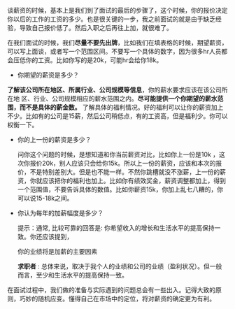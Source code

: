 谈薪资的时候，基本上是我们到了面试的最后的步骤了，这个时候，你的报价决定你以后的工作的工资的多少。也是很关键的一步，我之前面试的就是由于缺乏经验，导致自己报价低了。然后入职之后再往上加，就很难了。



在我们面试的时候，我们**尽量不要先出牌**，比如我们在填表格的时候，期望薪资， 可以写上面谈，或者写一个范围区间。不要写一个具体的数字，因为很多hr人员都会压低你的工资。比如你写的是20k，可能hr会给你18k。

- 你期望的薪资是多少？

**了解该公司所在地区、所属行业、公司规模等信息**，你的薪水要求应该在该公司所在地 区、行业、公司规模相应的薪水范围之内。**尽可能提供一个你期望的薪水范围，而不是具体的薪金数。** 了解具体的福利情况。好的福利可以让你的薪资加上不少。比如有的公司是15薪，然后公司稍低点，有的工资高，但是福利少。你可以权衡一下。



- 你的上一份的薪资是多少？

  问你这个问题的时候，是想知道和你当前薪资对比，比如你上一份是10k ，这次你报价20k，别人应该只会给你15k。所以上一份的薪资，应该和本次的报价，不是特别差别大。但是也不能一样。不然你跳槽就没不涨薪，上一份的薪资，你就应该把你的福利也加上。比如你有绩效奖金，薪资调整都加上，得到一个范围值，不要告诉具体的数值。比如你薪资15k，你加上乱七八糟的，你可以说15-18k之间。

- 你认为每年的加薪幅度是多少？

  提示：通常, 比较可靠的回答是: 你希望收入的增长和生活水平的提高保持一致。你还应该提到，

  你的业绩将是加薪的主要因素

  **求职者** : 总体来说，取决于我个人的业绩和公司的业绩（盈利状况）。但一般而言，至少和生活水平的提高保持一致。



在面试过程中，我们做的准备与实际遇到的问题总会有一些出入。记得大致的原则，巧妙的随机应变。懂得自己在市场中的定位，将对薪资的确定更为有利。 
